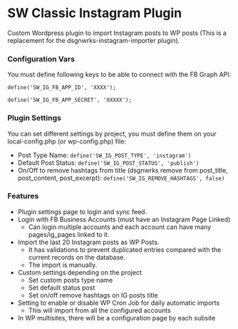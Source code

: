 # SW Classic Instagram Plugin

Custom Wordpress plugin to import Instagram posts to WP posts (This is a replacement for the dsgnwrks-instagram-importer plugin).

### Configuration Vars
You must define following keys to be able to connect with the FB Graph API:

`define('SW_IG_FB_APP_ID', 'XXXX');`

`define('SW_IG_FB_APP_SECRET', 'XXXXX');`

### Plugin Settings
You can set different settings by project, you must define them on your local-config.php (or wp-config.php) file:
 
- Post Type Name: `define('SW_IG_POST_TYPE', 'instagram')`
- Default Post Status: `define('SW_IG_POST_STATUS', 'publish')`
- On/Off to remove hashtags from title (dsgnwrks remove from post_title, post_content, post_excerpt): `define('SW_IG_REMOVE_HASHTAGS', false)`

### Features
- Plugin settings page to login and sync feed.
- Login with FB Business Accounts (must have an Instagram Page Linked)
    - Can login multiple accounts and each account can have many pages/ig_pages linked to it.
- Import the last 20 Instagram posts as WP Posts.
    - It has validations to prevent duplicated entries compared with the current records on the database.
    - The import is manually.
- Custom settings depending on the project
    - Set custom posts type name
    - Set default status post
    - Set on/off remove hashtags on IG posts title
- Setting to enable or disable WP Cron Job for daily automatic imports
    - This will import from all the configured accounts
- In WP multisites, there will be a configuration page by each subsite
